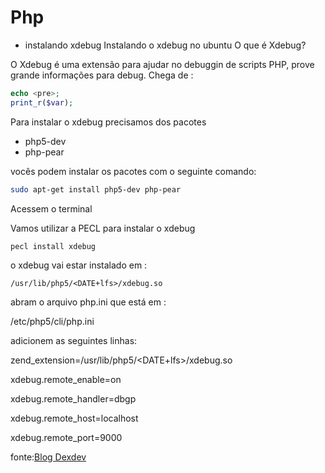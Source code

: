 # Php

- instalando xdebug
Instalando o xdebug no ubuntu
O que é Xdebug?

O Xdebug é uma extensão para ajudar no debuggin de scripts PHP, prove grande informações para debug.
Chega de :

```php
echo <pre>;    
print_r($var);
```
Para instalar o xdebug precisamos dos pacotes

- php5-dev    
- php-pear

vocês podem instalar os pacotes com o seguinte comando:

```bash
sudo apt-get install php5-dev php-pear
```

Acessem o terminal

Vamos utilizar a PECL para instalar o xdebug


```bash
pecl install xdebug
```
o xdebug vai estar instalado em :
```
/usr/lib/php5/<DATE+lfs>/xdebug.so
```
abram o arquivo php.ini que está em :

/etc/php5/cli/php.ini

adicionem as seguintes linhas:

zend_extension=/usr/lib/php5/<DATE+lfs>/xdebug.so

xdebug.remote_enable=on

xdebug.remote_handler=dbgp

xdebug.remote_host=localhost

xdebug.remote_port=9000

 fonte:[Blog Dexdev](http://blog.dexdev.com.br/desenvolvimento/125/instalando-o-xdebug-no-ubuntu/)
